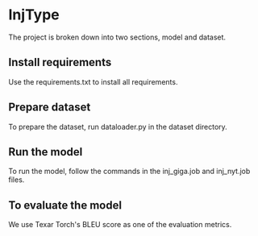 # InjType

The project is broken down into two sections, model and dataset. 

## Install requirements
Use the requirements.txt to install all requirements.

## Prepare dataset
To prepare the dataset, run dataloader.py in the dataset directory. 

## Run the model
To run the model, follow the commands in the inj_giga.job and inj_nyt.job files.

## To evaluate the model
We use Texar Torch's BLEU score as one of the evaluation metrics.
